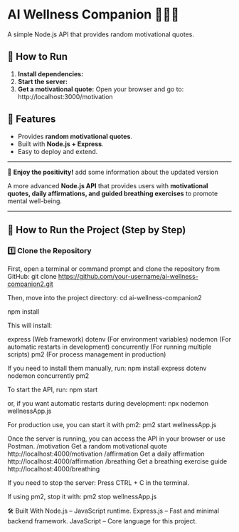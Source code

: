 # AI Wellness Companion 🧘‍♂️✨
A simple Node.js API that provides random motivational quotes.

## 🚀 How to Run

1. **Install dependencies:**
2. **Start the server:**
3. **Get a motivational quote:**
Open your browser and go to: http://localhost:3000/motivation

## 📌 Features
- Provides **random motivational quotes**.
- Built with **Node.js + Express**.
- Easy to deploy and extend.

---

🚀 **Enjoy the positivity!** add some information about the updated version

A more advanced **Node.js API** that provides users with **motivational quotes, daily affirmations, and guided breathing exercises** to promote mental well-being.

---

## 🚀 How to Run the Project (Step by Step)

### **1️⃣ Clone the Repository**
First, open a terminal or command prompt and clone the repository from GitHub:
 git clone https://github.com/your-username/ai-wellness-companion2.git

Then, move into the project directory:
cd ai-wellness-companion2

npm install

This will install:

express (Web framework)
dotenv (For environment variables)
nodemon (For automatic restarts in development)
concurrently (For running multiple scripts)
pm2 (For process management in production)

If you need to install them manually, run: npm install express dotenv nodemon concurrently pm2

To start the API, run:
npm start

or, if you want automatic restarts during development:
npx nodemon wellnessApp.js

For production use, you can start it with pm2:
pm2 start wellnessApp.js

Once the server is running, you can access the API in your browser or use Postman.
/motivation	Get a random motivational quote	http://localhost:4000/motivation
/affirmation	Get a daily affirmation	http://localhost:4000/affirmation
/breathing	Get a breathing exercise guide	http://localhost:4000/breathing

If you need to stop the server:
Press CTRL + C in the terminal.

If using pm2, stop it with:
pm2 stop wellnessApp.js

🛠️ Built With
Node.js – JavaScript runtime.
Express.js – Fast and minimal backend framework.
JavaScript – Core language for this project.

